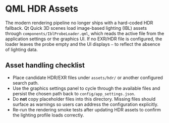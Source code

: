 # QML HDR Assets

The modern rendering pipeline no longer ships with a hard-coded HDR fallback.
Qt Quick 3D scenes load image-based lighting (IBL) assets through
`components/IblProbeLoader.qml`, which reads the active file from the
application settings or the graphics UI. If no EXR/HDR file is configured,
the loader leaves the probe empty and the UI displays `—` to reflect the
absence of lighting data.

## Asset handling checklist

- Place candidate HDR/EXR files under `assets/hdr/` or another configured
  search path.
- Use the graphics settings panel to cycle through the available files and
  persist the chosen path back to `config/app_settings.json`.
- Do **not** copy placeholder files into this directory. Missing files should
  surface as warnings so users can address the configuration explicitly.
- Re-run the rendering smoke tests after updating HDR assets to confirm the
  lighting profile loads correctly.
